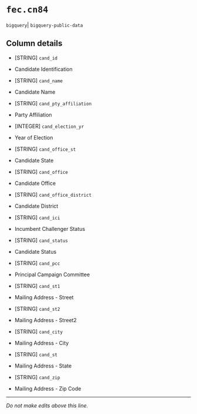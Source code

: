 # `fec.cn84`
`bigquery`| `bigquery-public-data`

## Column details
* [STRING]    `cand_id`
 - Candidate Identification
* [STRING]    `cand_name`
 - Candidate Name
* [STRING]    `cand_pty_affiliation`
 - Party Affiliation
* [INTEGER]   `cand_election_yr`
 - Year of Election
* [STRING]    `cand_office_st`
 - Candidate State
* [STRING]    `cand_office`
 - Candidate Office
* [STRING]    `cand_office_district`
 - Candidate District
* [STRING]    `cand_ici`
 - Incumbent Challenger Status
* [STRING]    `cand_status`
 - Candidate Status
* [STRING]    `cand_pcc`
 - Principal Campaign Committee
* [STRING]    `cand_st1`
 - Mailing Address - Street
* [STRING]    `cand_st2`
 - Mailing Address - Street2
* [STRING]    `cand_city`
 - Mailing Address - City
* [STRING]    `cand_st`
 - Mailing Address - State
* [STRING]    `cand_zip`
 - Mailing Address - Zip Code

-------------------------------------------------------------------------------
*Do not make edits above this line.*
